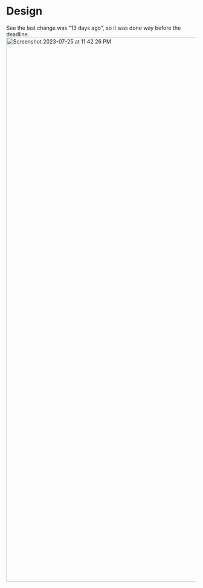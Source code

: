 # Design
See the last change was "13 days ago", so it was done way before the deadline.
<img width="1440" alt="Screenshot 2023-07-25 at 11 42 26 PM" src="https://github.com/bastien707/aws-project/assets/73294817/25df7b6b-6e6a-482c-a472-814faa675382">

